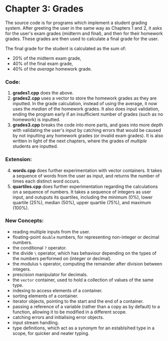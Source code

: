 # Chapter 3: Grades

The source code is for programs which implement a student grading system. 
After greeting the user in the same way as Chapters 1 and 2, it asks for the user's exam grades (midterm and final), and then for their homework grades.
These grades are then used to calculate a final grade for the user.

The final grade for the student is calculated as the sum of:
* 20% of the midterm exam grade, 
* 40% of the final exam grade,
* 40% of the _average_ homework grade. 

### Code:
1) **grades1.cpp** does the above.
2) **grades2.cpp** uses a vector to store the homework grades as they are inputted. In the grade calculation, instead of using the average, it now uses the _median_ of the homework grades. It also does input validation, ending the program early if an insufficient number of grades (such as no homework) is inputted.
3) **grades3.cpp** breaks the code into more parts, and goes into more depth with validating the user's input by catching errors that would be caused by not inputting any homework grades (or invalid exam grades). It is also written in light of the next chapters, where the grades of _multiple_ students are inputted.

### Extension:
4) **words.cpp** does further experimentation with vector containers. It takes a sequence of words from the user as input, and returns the number of times each distinct word occurs.
4) **quartiles.cpp** does further experimentation regarding the calculations on a sequence of numbers. It takes a sequence of integers as user input, and outuputs its quartiles, including the minimum (0%), lower quartile (25%), median (50%), upper quartile (75%), and maximum (100%).

### New Concepts:
* reading multiple inputs from the user.
* floating-point `double` numbers, for representing non-integer or decimal numbers.
* the conditional `?` operator.
* the divide `\` operator, which has behaviour depending on the types of the numbers performed on (integer or decimal).
* the modulus `%` operator, computing the remainder after division between integers.
* prescision manipulator for decimals.
* the `vector` container, used to hold a collection of values of the same type.
* indexing to access elements of a container.
* sorting elements of a container.
* iterator objects, pointing to the start and the end of a container.
* passing a reference of a variable (rather than a copy as by default) to a function, allowing it to be modified in a different scope.
* catching errors and initialising error objects.
* input stream handling.
* type definitions, which act as a synonym for an establsihed type in a scope, for quicker and neater typing.
